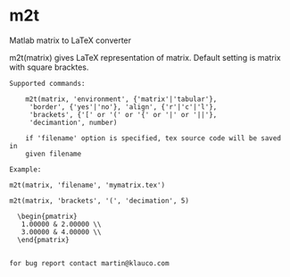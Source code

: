 # m2t
Matlab matrix to LaTeX converter

m2t(matrix) gives LaTeX representation of matrix. Default setting is
    matrix with square bracktes. 
 
    Supported commands:
 
        m2t(matrix, 'environment', {'matrix'|'tabular'}, 
         'border', {'yes'|'no'}, 'align', {'r'|'c'|'l'}, 
         'brackets', {'[' or '(' or '{' or '|' or '||'},
         'decimantion', number)
 
        if 'filename' option is specified, tex source code will be saved in
        given filename
 
    Example:
 
    m2t(matrix, 'filename', 'mymatrix.tex')
 
    m2t(matrix, 'brackets', '(', 'decimation', 5)
 
      \begin{pmatrix}
       1.00000 & 2.00000 \\ 
       3.00000 & 4.00000 \\ 
      \end{pmatrix}
 
 
    for bug report contact martin@klauco.com
